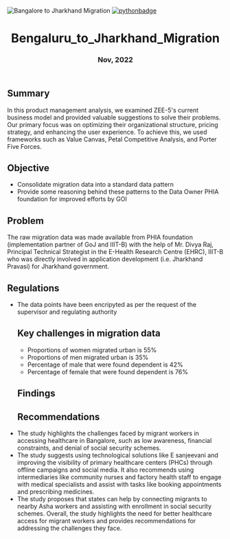 ![Bangalore to Jharkhand Migration](https://socialify.git.ci/VinayakJha-1/Bengaluru_to_Jharkhand_Migration/image?font=Bitter&language=1&name=1&owner=1&pattern=Charlie%20Brown&stargazers=1&theme=Light)
[![pythonbadge](https://forthebadge.com/images/badges/made-with-python.svg)](https://forthebadge.com)
<!DOCTYPE html>
<html>
<head>
  <!--
<style>
		body {
			font-family: Arial, sans-serif;
			background-color: #f2f2f2;
		}
		h1 {
			text-align: center;
			color: #1a1a1a;
			margin-top: 50px;
		}
		h2 {
			color: #1a1a1a;
			margin-top: 30px;
		}
		p {
			color: #4d4d4d;
			font-size: 18px;
			line-height: 1.5;
			margin-top: 20px;
		}
		ul {
			margin-top: 20px;
			margin-left: 30px;
		}
		li {
			color: #4d4d4d;
			font-size: 18px;
			line-height: 1.5;
		}

  
    header {
      background-color: #0072C6;
      color: #FFF;
      padding: 20px;
      text-align: center;
      margin-bottom: 20px;
    }
    
    .highlight {
			background-color: #FCD116;
			padding: 3px 5px;
			border-radius: 3px;
		}
  
  </style>
  -->
</head>
<body>
	<header>
		<h1> Bengaluru_to_Jharkhand_Migration </h1>
    <h3> 	Nov, 2022</h3>
	</header>
	
<h2>Summary</h2>
  <p> In this product management analysis, we examined ZEE-5's current business model and provided valuable suggestions to solve their problems. Our primary focus was on optimizing their organizational structure, pricing strategy, and enhancing the user experience. To achieve this, we used frameworks such as Value Canvas, Petal Competitive Analysis, and Porter Five Forces.</p>

<h2> Objective</h2>
<ul>
<li>  Consolidate migration data into a standard data pattern</li>
<li>  Provide some reasoning behind these patterns to the Data Owner PHIA foundation for improved efforts by GOI</li>
</ul>


<h2> Problem</h2>

<p>The raw migration data was made available from PHIA foundation (implementation partner of GoJ 
and IIIT-B) with the help of Mr. Divya Raj, Principal Technical Strategist in the E-Health Research Centre 
(EHRC), IIIT-B who was directly involved in application development (i.e. Jharkhand Pravasi) for 
Jharkhand government.</p>

<h2>Regulations</h2> 
<ul>
<li>The data points have been encripyted as per the request of the supervisor and regulating authority </li>


<h2>Key challenges in migration data </h2>
<ul>
<li> Proportions of women migrated urban is 55%</li>
<li> Proportions of men migrated urban is 35% </li>
<li> Percentage of male that were found dependent is 42%</li>
<li> Percentage of female that were found dependent is 76%</li>
</ul>

<h2>Findings</h2>


<h2> Recommendations </h2>
<li> The study highlights the challenges faced by migrant workers in accessing healthcare in Bangalore, such as low awareness, financial constraints, and denial of social security schemes.</li>
<li> The study suggests using technological solutions like E sanjeevani and improving the visibility of primary healthcare centers (PHCs) through offline campaigns and social media. It also recommends using intermediaries like community nurses and factory health staff to engage with medical specialists and assist with tasks like booking appointments and prescribing medicines.</li>
<li> The study proposes that states can help by connecting migrants to nearby Asha workers and assisting with enrollment in social security schemes. Overall, the study highlights the need for better healthcare access for migrant workers and provides recommendations for addressing the challenges they face.</li>

